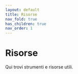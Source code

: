 ```yaml
---
layout: default
title: Risorse 
nav_fold: true 
has_children: true
nav_order: 1
---
```


# Risorse 
Qui trovi strumenti e risorse utili.
